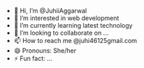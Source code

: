 - 👋 Hi, I’m @JuhiiAggarwal
- 👀 I’m interested in web development
- 🌱 I’m currently learning latest technology
- 💞️ I’m looking to collaborate on ...
- 📫 How to reach me @juhi46125gmail.com
- 😄 Pronouns: She/her
- ⚡ Fun fact: ...

<!---
JuhiiAggarwal/JuhiiAggarwal is a ✨ special ✨ repository because its `README.md` (this file) appears on your GitHub profile.
You can click the Preview link to take a look at your changes.
--->
